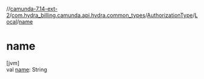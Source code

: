 //[camunda-7.14-ext-2](../../../../index.md)/[com.hydra_billing.camunda.api.hydra.common_types](../../index.md)/[AuthorizationType](../index.md)/[Local](index.md)/[name](name.md)

# name

[jvm]\
val [name](name.md): String
